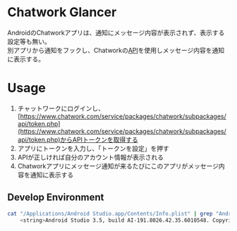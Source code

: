 # Chatwork Glancer

AndroidのChatworkアプリは、通知にメッセージ内容が表示されず、表示する設定等も無い。  
別アプリから通知をフックし、Chatworkの[API](http://developer.chatwork.com/ja/)を使用しメッセージ内容を通知に表示する。

# Usage

1. チャットワークにログインし、[https://www.chatwork.com/service/packages/chatwork/subpackages/api/token.php](https://www.chatwork.com/service/packages/chatwork/subpackages/api/token.php)からAPIトークンを取得する
1. アプリにトークンを入力し、「トークンを設定」を押す
1. APIが正しければ自分のアカウント情報が表示される
1. Chatworkアプリにメッセージ通知が来るたびにこのアプリがメッセージ内容を通知に表示する

## Develop Environment

```bash
cat "/Applications/Android Studio.app/Contents/Info.plist" | grep "Android Studio" | grep "build"
    <string>Android Studio 3.5, build AI-191.8026.42.35.6010548. Copyright JetBrains s.r.o., (c) 2000-2019</string>
```

